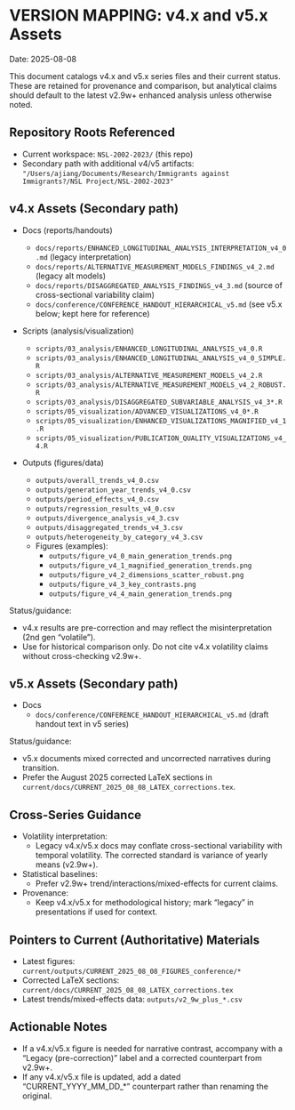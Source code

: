 # VERSION MAPPING: v4.x and v5.x Assets
Date: 2025-08-08

This document catalogs v4.x and v5.x series files and their current status. These are retained for provenance and comparison, but analytical claims should default to the latest v2.9w+ enhanced analysis unless otherwise noted.

## Repository Roots Referenced
- Current workspace: `NSL-2002-2023/` (this repo)
- Secondary path with additional v4/v5 artifacts:
  `"/Users/ajiang/Documents/Research/Immigrants against Immigrants?/NSL Project/NSL-2002-2023"`

## v4.x Assets (Secondary path)
- Docs (reports/handouts)
  - `docs/reports/ENHANCED_LONGITUDINAL_ANALYSIS_INTERPRETATION_v4_0.md` (legacy interpretation)
  - `docs/reports/ALTERNATIVE_MEASUREMENT_MODELS_FINDINGS_v4_2.md` (legacy alt models)
  - `docs/reports/DISAGGREGATED_ANALYSIS_FINDINGS_v4_3.md` (source of cross-sectional variability claim)
  - `docs/conference/CONFERENCE_HANDOUT_HIERARCHICAL_v5.md` (see v5.x below; kept here for reference)

- Scripts (analysis/visualization)
  - `scripts/03_analysis/ENHANCED_LONGITUDINAL_ANALYSIS_v4_0.R`
  - `scripts/03_analysis/ENHANCED_LONGITUDINAL_ANALYSIS_v4_0_SIMPLE.R`
  - `scripts/03_analysis/ALTERNATIVE_MEASUREMENT_MODELS_v4_2.R`
  - `scripts/03_analysis/ALTERNATIVE_MEASUREMENT_MODELS_v4_2_ROBUST.R`
  - `scripts/03_analysis/DISAGGREGATED_SUBVARIABLE_ANALYSIS_v4_3*.R`
  - `scripts/05_visualization/ADVANCED_VISUALIZATIONS_v4_0*.R`
  - `scripts/05_visualization/ENHANCED_VISUALIZATIONS_MAGNIFIED_v4_1.R`
  - `scripts/05_visualization/PUBLICATION_QUALITY_VISUALIZATIONS_v4_4.R`

- Outputs (figures/data)
  - `outputs/overall_trends_v4_0.csv`
  - `outputs/generation_year_trends_v4_0.csv`
  - `outputs/period_effects_v4_0.csv`
  - `outputs/regression_results_v4_0.csv`
  - `outputs/divergence_analysis_v4_3.csv`
  - `outputs/disaggregated_trends_v4_3.csv`
  - `outputs/heterogeneity_by_category_v4_3.csv`
  - Figures (examples):
    - `outputs/figure_v4_0_main_generation_trends.png`
    - `outputs/figure_v4_1_magnified_generation_trends.png`
    - `outputs/figure_v4_2_dimensions_scatter_robust.png`
    - `outputs/figure_v4_3_key_contrasts.png`
    - `outputs/figure_v4_4_main_generation_trends.png`

Status/guidance:
- v4.x results are pre-correction and may reflect the misinterpretation (2nd gen “volatile”).
- Use for historical comparison only. Do not cite v4.x volatility claims without cross-checking v2.9w+.

## v5.x Assets (Secondary path)
- Docs
  - `docs/conference/CONFERENCE_HANDOUT_HIERARCHICAL_v5.md` (draft handout text in v5 series)

Status/guidance:
- v5.x documents mixed corrected and uncorrected narratives during transition.
- Prefer the August 2025 corrected LaTeX sections in `current/docs/CURRENT_2025_08_08_LATEX_corrections.tex`.

## Cross-Series Guidance
- Volatility interpretation:
  - Legacy v4.x/v5.x docs may conflate cross-sectional variability with temporal volatility. The corrected standard is variance of yearly means (v2.9w+).
- Statistical baselines:
  - Prefer v2.9w+ trend/interactions/mixed-effects for current claims.
- Provenance:
  - Keep v4.x/v5.x for methodological history; mark “legacy” in presentations if used for context.

## Pointers to Current (Authoritative) Materials
- Latest figures: `current/outputs/CURRENT_2025_08_08_FIGURES_conference/*`
- Corrected LaTeX sections: `current/docs/CURRENT_2025_08_08_LATEX_corrections.tex`
- Latest trends/mixed-effects data: `outputs/v2_9w_plus_*.csv`

## Actionable Notes
- If a v4.x/v5.x figure is needed for narrative contrast, accompany with a “Legacy (pre-correction)” label and a corrected counterpart from v2.9w+.
- If any v4.x/v5.x file is updated, add a dated “CURRENT_YYYY_MM_DD_*” counterpart rather than renaming the original.
